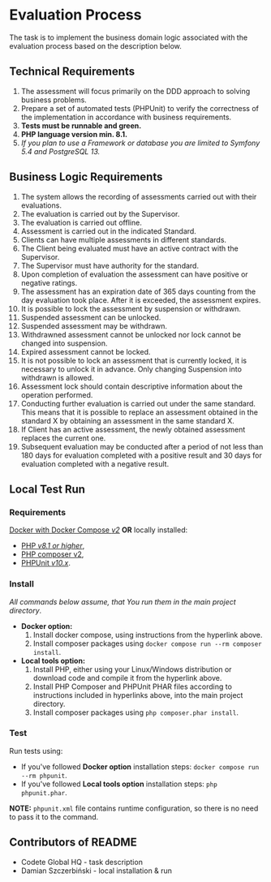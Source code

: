 # Evaluation Process

The task is to implement the business domain logic associated with the evaluation
process based on the description below.


## Technical Requirements

1. The assessment will focus primarily on the DDD approach to solving business problems.
2. Prepare a set of automated tests (PHPUnit) to verify the correctness of the implementation in accordance with business requirements.
3. **Tests must be runnable and green.**
4. **PHP language version min. 8.1.**
5. *If you plan to use a Framework or database you are limited to Symfony 5.4 and PostgreSQL 13.*


## Business Logic Requirements

1. The system allows the recording of assessments carried out with their evaluations.
2. The evaluation is carried out by the Supervisor.
3. The evaluation is carried out offline.
4. Assessment is carried out in the indicated Standard.
5. Clients can have multiple assessments in different standards.
6. The Client being evaluated must have an active contract with the Supervisor.
7. The Supervisor must have authority for the standard.
8. Upon completion of evaluation the assessment can have positive or negative ratings.
9. The assessment has an expiration date of 365 days counting from the day evaluation took place. After it is exceeded, the assessment expires.
10. It is possible to lock the assessment by suspension or withdrawn.
11. Suspended assessment can be unlocked.
12. Suspended assessment may be withdrawn.
13. Withdrawned assessment cannot be unlocked nor lock cannot be changed into suspension.
14. Expired assessment cannot be locked.
15. It is not possible to lock an assessment that is currently locked, it is necessary to unlock it in advance. Only changing Suspension into withdrawn is allowed.
16. Assessment lock should contain descriptive information about the operation performed.
17. Conducting further evaluation is carried out under the same standard. This means that it is possible to replace an assessment obtained in the standard X by obtaining an assessment in the same standard X.
18. If Client has an active assessment, the newly obtained assessment replaces the current one.
19. Subsequent evaluation may be conducted after a period of not less than 180 days for evaluation completed with a positive result and 30 days for evaluation completed with a negative result.


## Local Test Run

### Requirements

[Docker with Docker Compose *v2*](https://docs.docker.com/get-docker/) **OR** locally installed:

* [PHP *v8.1 or higher*](https://www.php.net/downloads.php),
* [PHP composer v2](https://getcomposer.org/download/),
* [PHPUnit *v10.x*](https://phpunit.de/getting-started/phpunit-10.html).

### Install

*All commands below assume, that You run them in the main project directory*.

* **Docker option:**
    1. Install docker compose, using instructions from the hyperlink above.
    2. Install composer packages using `docker compose run --rm composer install`.
* **Local tools option:**
    1. Install PHP, either using your Linux/Windows distribution or download code and compile it from the hyperlink above.
    2. Install PHP Composer and PHPUnit PHAR files according to instructions included in hyperlinks above, into the main project directory.
    3. Install composer packages using `php composer.phar install`.

### Test

Run tests using:
* If you've followed **Docker option** installation steps: `docker compose run --rm phpunit`.
* If you've followed **Local tools option** installation steps: `php phpunit.phar`.

**NOTE:** `phpunit.xml` file contains runtime configuration, so there is no need to pass it to the command.


## Contributors of README

* Codete Global HQ - task description
* Damian Szczerbiński - local installation & run
